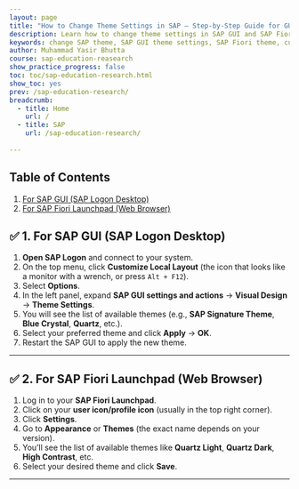 ```yaml
---
layout: page
title: "How to Change Theme Settings in SAP – Step-by-Step Guide for GUI and Fiori"
description: Learn how to change theme settings in SAP GUI and SAP Fiori Launchpad with easy, step-by-step instructions. Discover how to customize your SAP interface for better usability and appearance. Perfect for teachers, students, and key users in education and research.
keywords: change SAP theme, SAP GUI theme settings, SAP Fiori theme, customize SAP appearance, SAP user guide, SAP desktop theme, SAP web theme, SAP interface customization, SAP education, SAP
author: Muhammad Yasir Bhutta
course: sap-education-reasearch
show_practice_progress: false
toc: toc/sap-education-research.html
show_toc: yes
prev: /sap-education-research/
breadcrumb:
  - title: Home
    url: /
  - title: SAP
    url: /sap-education-research/
    
---
```


## Table of Contents

1. [For SAP GUI (SAP Logon Desktop)](#-1-for-sap-gui-sap-logon-desktop)
2. [For SAP Fiori Launchpad (Web Browser)](#-2-for-sap-fiori-launchpad-web-browser)

## ✅ 1. **For SAP GUI (SAP Logon Desktop)**

1. **Open SAP Logon** and connect to your system.
2. On the top menu, click **Customize Local Layout** (the icon that looks like a monitor with a wrench, or press `Alt + F12`).
3. Select **Options**.
4. In the left panel, expand **SAP GUI settings and actions** → **Visual Design** → **Theme Settings**.
5. You will see the list of available themes (e.g., **SAP Signature Theme**, **Blue Crystal**, **Quartz**, etc.).
6. Select your preferred theme and click **Apply** → **OK**.
7. Restart the SAP GUI to apply the new theme.

---

## ✅ 2. **For SAP Fiori Launchpad (Web Browser)**

1. Log in to your **SAP Fiori Launchpad**.
2. Click on your **user icon/profile icon** (usually in the top right corner).
3. Click **Settings**.
4. Go to **Appearance** or **Themes** (the exact name depends on your version).
5. You’ll see the list of available themes like **Quartz Light**, **Quartz Dark**, **High Contrast**, etc.
6. Select your desired theme and click **Save**.

---

